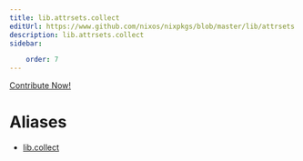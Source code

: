 ```yaml
---
title: lib.attrsets.collect
editUrl: https://www.github.com/nixos/nixpkgs/blob/master/lib/attrsets.nix#L544C3
description: lib.attrsets.collect
sidebar:

    order: 7
---
```


<a href="https://www.github.com/nixos/nixpkgs/blob/master/lib/attrsets.nix#L544C3">Contribute Now!</a>


# Aliases

- [lib.collect](./reference/lib/lib-collect)


